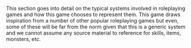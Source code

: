 This section goes into detail on the typical systems involved in roleplaying games and how this game chooses to represent them. This game draws inspiration from a number of other popular roleplaying games but even, some of these will be far from the norm given that this is a generic system and we cannot assume any source material to reference for skills, items, monsters, etc.